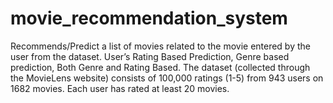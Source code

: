 # movie_recommendation_system
Recommends/Predict a list of movies related to the movie entered by the user from the dataset. User’s Rating Based Prediction, Genre based prediction, Both Genre and Rating Based. The dataset (collected through the MovieLens website) consists of 100,000 ratings (1-5) from 943 users on 1682 movies. Each user has rated at least 20 movies.
